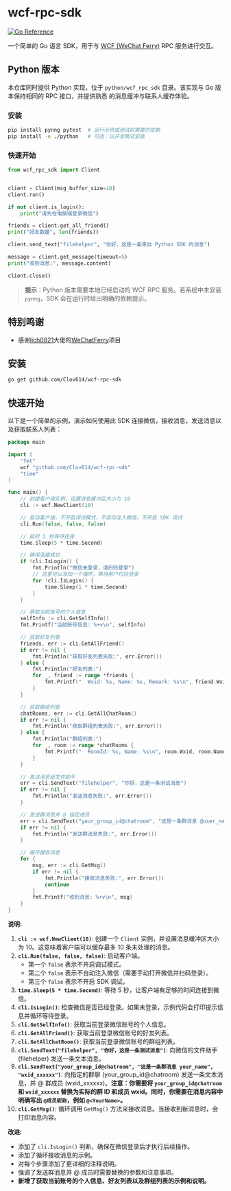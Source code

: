# wcf-rpc-sdk

[![Go Reference](https://pkg.go.dev/badge/github.com/Clov614/wcf-rpc-sdk.svg)](https://pkg.go.dev/github.com/Clov614/wcf-rpc-sdk)

一个简单的 Go 语言 SDK，用于与 [WCF (WeChat Ferry)](https://github.com/lich0821/WeChatFerry) RPC 服务进行交互。

## Python 版本

本仓库同时提供 Python 实现，位于 `python/wcf_rpc_sdk` 目录。该实现与 Go 版本保持相同的 RPC 接口，并提供熟悉
的消息缓冲与联系人缓存体验。

### 安装

```bash
pip install pynng pytest  # 运行示例或测试前需要的依赖
pip install -e ./python   # 可选：以开发模式安装
```

### 快速开始

```python
from wcf_rpc_sdk import Client


client = Client(msg_buffer_size=10)
client.run()

if not client.is_login():
    print("请先在电脑端登录微信")

friends = client.get_all_friend()
print("好友数量", len(friends))

client.send_text("filehelper", "你好，这是一条来自 Python SDK 的消息")

message = client.get_message(timeout=5)
print("收到消息:", message.content)

client.close()
```

> **提示**：Python 版本需要本地已经启动的 WCF RPC 服务。若系统中未安装 `pynng`，SDK 会在运行时给出明确的依赖提示。

## 特别鸣谢

- 感谢[lich0821](https://github.com/lich0821)大佬的[WeChatFerry](https://github.com/lich0821/WeChatFerry)项目


## 安装

```bash
go get github.com/Clov614/wcf-rpc-sdk
```

## 快速开始

以下是一个简单的示例，演示如何使用此 SDK 连接微信，接收消息，发送消息以及获取联系人列表：

```go
package main

import (
	"fmt"
	wcf "github.com/Clov614/wcf-rpc-sdk"
	"time"
)

func main() {
	// 创建客户端实例，设置消息缓冲区大小为 10
	cli := wcf.NewClient(10)

	// 启动客户端，不开启调试模式，不自动注入微信，不开启 SDK 调试
	cli.Run(false, false, false)

	// 延时 5 秒等待连接
	time.Sleep(5 * time.Second)

	// 确保连接成功
	if !cli.IsLogin() {
		fmt.Println("微信未登录，请扫码登录")
		// 这里可以添加一个循环，等待用户扫码登录
		for !cli.IsLogin() {
			time.Sleep(1 * time.Second)
		}
	}

	// 获取当前账号的个人信息
	selfInfo := cli.GetSelfInfo()
	fmt.Printf("当前账号信息: %+v\n", selfInfo)

	// 获取好友列表
	friends, err := cli.GetAllFriend()
	if err != nil {
		fmt.Println("获取好友列表失败:", err.Error())
	} else {
		fmt.Println("好友列表:")
		for _, friend := range *friends {
			fmt.Printf("  Wxid: %s, Name: %s, Remark: %s\n", friend.Wxid, friend.Name, friend.Remark)
		}
	}

	// 获取群组列表
	chatRooms, err := cli.GetAllChatRoom()
	if err != nil {
		fmt.Println("获取群组列表失败:", err.Error())
	} else {
		fmt.Println("群组列表:")
		for _, room := range *chatRooms {
			fmt.Printf("  RoomId: %s, Name: %s\n", room.Wxid, room.Name)
		}
	}

	// 发送消息给文件助手
	err = cli.SendText("filehelper", "你好，这是一条测试消息")
	if err != nil {
		fmt.Println("发送消息失败:", err.Error())
	}

	// 发送群消息并 @ 指定成员
	err = cli.SendText("your_group_id@chatroom", "这是一条群消息 @user_name", "wxid_xxxxxxx") // 替换为你的群ID和要@的成员的wxid
	if err != nil {
		fmt.Println("发送群消息失败:", err.Error())
	}

	// 循环接收消息
	for {
		msg, err := cli.GetMsg()
		if err != nil {
			fmt.Println("接收消息失败:", err.Error())
			continue
		}
		fmt.Printf("收到消息: %+v\n", msg)
	}
}
```

**说明:**

1. **`cli := wcf.NewClient(10)`**: 创建一个 `Client` 实例，并设置消息缓冲区大小为 10。这意味着客户端可以缓存最多 10 条未处理的消息。
2. **`cli.Run(false, false, false)`**: 启动客户端。
    *   第一个 `false` 表示不开启调试模式。
    *   第二个 `false` 表示不自动注入微信（需要手动打开微信并扫码登录）。
    *   第三个 `false` 表示不开启 SDK 调试。
3. **`time.Sleep(5 * time.Second)`**: 等待 5 秒，让客户端有足够的时间连接到微信。
4. **`cli.IsLogin()`**: 检查微信是否已经登录。如果未登录，示例代码会打印提示信息并循环等待登录。
5. **`cli.GetSelfInfo()`**: 获取当前登录微信账号的个人信息。
6. **`cli.GetAllFriend()`**: 获取当前登录微信账号的好友列表。
7. **`cli.GetAllChatRoom()`**: 获取当前登录微信账号的群组列表。
8. **`cli.SendText("filehelper", "你好，这是一条测试消息")`**: 向微信的文件助手 (filehelper) 发送一条文本消息。
9. **`cli.SendText("your_group_id@chatroom", "这是一条群消息 your_name", "wxid_xxxxxx")`**: 向指定的群聊 (your\_group\_id@chatroom) 发送一条文本消息，并 @ 群成员 (wxid\_xxxxxx)。**注意：你需要将 `your_group_id@chatroom` 和 `wxid_xxxxxx` 替换为实际的群 ID 和成员 wxid。同时，你需要在消息内容中明确写出 `@成员昵称`，例如 `@<YourName>`。**
10. **`cli.GetMsg()`**: 循环调用 `GetMsg()` 方法来接收消息。当接收到新消息时，会打印消息内容。

**改进:**

*   添加了 `cli.IsLogin()` 判断，确保在微信登录后才执行后续操作。
*   添加了循环接收消息的示例。
*   对每个步骤添加了更详细的注释说明。
*   强调了发送群消息并 @ 成员时需要替换的参数和注意事项。
*   **新增了获取当前账号的个人信息、好友列表以及群组列表的示例和说明。**
